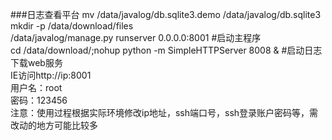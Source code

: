 
###日志查看平台
mv /data/javalog/db.sqlite3.demo  /data/javalog/db.sqlite3<br>
mkdir -p /data/download/files<br>
/data/javalog/manage.py runserver 0.0.0.0:8001  #启动主程序<br>
cd /data/download/;nohup python -m SimpleHTTPServer 8008 & #启动日志下载web服务<br>
IE访问http://ip:8001<br>
用户名：root<br>
密码：123456<br>
注意：使用过程根据实际环境修改ip地址，ssh端口号，ssh登录账户密码等，需改动的地方可能比较多<br>
